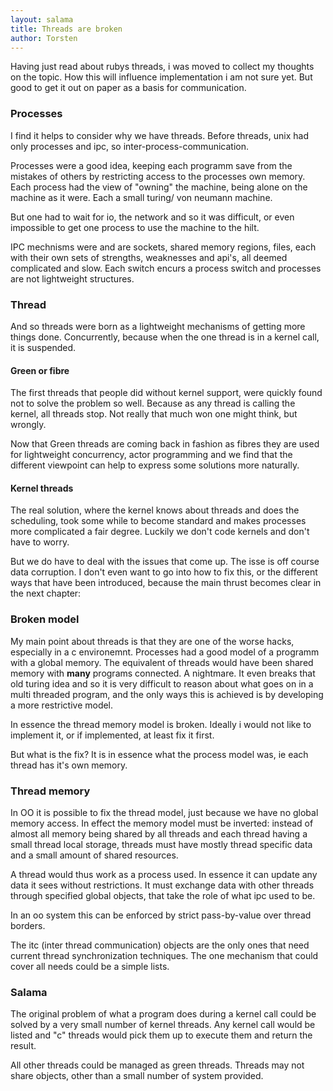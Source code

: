 ```yaml
---
layout: salama
title: Threads are broken
author: Torsten
---
```


Having just read about rubys threads, i was moved to collect my thoughts on the topic. How this will influence implementation
i am not sure yet. But good to get it out on paper as a basis for communication.

### Processes

I find it helps to consider why we have threads. Before threads, unix had only processes and ipc, 
so inter-process-communication.

Processes were a good idea, keeping each programm save from the mistakes of others by restricting access to the processes
own memory. Each process had the view of "owning" the machine, being alone on the machine as it were. Each a small turing/
von neumann machine.

But one had to wait for io, the network and so it was difficult, or even impossible to get one process to use the machine 
to the hilt.

IPC mechnisms were and are sockets, shared memory regions, files, each with their own sets of strengths, weaknesses and 
api's, all deemed complicated and slow. Each switch encurs a process switch and processes are not lightweight structures.

### Thread
 
And so threads were born as a lightweight mechanisms of getting more things done. Concurrently, because when the one
thread is in a kernel call, it is suspended.
 
#### Green or fibre

The first threads that people did without kernel support, were quickly found not to solve the problem so well. Because as any
thread is calling the kernel, all threads stop. Not really that much won one might think, but wrongly.

Now that Green threads are coming back in fashion as fibres they are used for lightweight concurrency, actor programming and
we find that the different viewpoint can help to express some solutions more naturally.

#### Kernel threads

The real solution, where the kernel knows about threads and does the scheduling, took some while to become standard and 
makes processes more complicated a fair degree. Luckily we don't code kernels and don't have to worry.

But we do have to deal with the issues that come up. The isse is off course data corruption. I don't even want to go into 
how to fix this, or the different ways that have been introduced, because the main thrust becomes clear in the next chapter:

### Broken model

My main point about threads is that they are one of the worse hacks, especially in a c environemnt. Processes had a good
model of a programm with a global memory. The equivalent of threads would have been shared memory with **many** programs
connected. A nightmare. It even breaks that old turing idea and so it is very difficult to reason about what goes on in a 
multi threaded program, and the only ways this is achieved is by developing a more restrictive model.

In essence the thread memory model is broken. Ideally i would not like to implement it, or if implemented, at least fix it
first.

But what is the fix? It is in essence what the process model was, ie each thread has it's own memory.

### Thread memory

In OO it is possible to fix the thread model, just because we have no global memory access. In effect the memory model 
must be inverted: instead of almost all memory being shared by all threads and each thread having a small thread local 
storage, threads must have mostly thread specific data and a small amount of shared resources.

A thread would thus work as a process used. In essence it can update any data it sees without restrictions. It must 
exchange data with other threads through specified global objects, that take the role of what ipc used to be.

In an oo system this can be enforced by strict pass-by-value over thread borders. 

The itc (inter thread communication) objects are the only ones that need current thread synchronization techniques.
The one mechanism that could cover all needs could be a simple lists.

### Salama

The original problem of what a program does during a kernel call could be solved by a very small number of kernel threads.
Any kernel call would be listed and "c" threads would pick them up to execute them and return the result.

All other threads could be managed as green threads. Threads may not share objects, other than a small number of system
provided.

